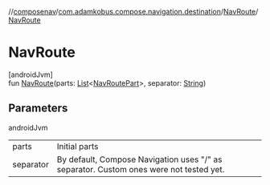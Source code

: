 //[composenav](../../../index.md)/[com.adamkobus.compose.navigation.destination](../index.md)/[NavRoute](index.md)/[NavRoute](-nav-route.md)

# NavRoute

[androidJvm]\
fun [NavRoute](-nav-route.md)(parts: [List](https://kotlinlang.org/api/latest/jvm/stdlib/kotlin.collections/-list/index.html)&lt;[NavRoutePart](../-nav-route-part/index.md)&gt;, separator: [String](https://kotlinlang.org/api/latest/jvm/stdlib/kotlin/-string/index.html))

## Parameters

androidJvm

| | |
|---|---|
| parts | Initial parts |
| separator | By default, Compose Navigation uses "/" as separator. Custom ones were not tested yet. |
